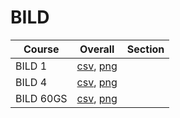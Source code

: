 # BILD

| Course | Overall | Section |
| ------ | ------- | ------- |
| BILD 1 | [csv](https://github.com/UCSD-Historical-Enrollment-Data/2024Summer1/blob/main/overall/BILD%201.csv), [png](https://raw.githubusercontent.com/UCSD-Historical-Enrollment-Data/2024Summer1/main/plot_overall/BILD%201.png) |  |
| BILD 4 | [csv](https://github.com/UCSD-Historical-Enrollment-Data/2024Summer1/blob/main/overall/BILD%204.csv), [png](https://raw.githubusercontent.com/UCSD-Historical-Enrollment-Data/2024Summer1/main/plot_overall/BILD%204.png) |  |
| BILD 60GS | [csv](https://github.com/UCSD-Historical-Enrollment-Data/2024Summer1/blob/main/overall/BILD%2060GS.csv), [png](https://raw.githubusercontent.com/UCSD-Historical-Enrollment-Data/2024Summer1/main/plot_overall/BILD%2060GS.png) |  |
